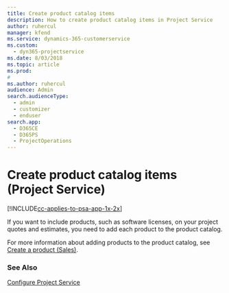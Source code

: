 ```yaml
---
title: Create product catalog items
description: How to create product catalog items in Project Service
author: ruhercul
manager: kfend
ms.service: dynamics-365-customerservice
ms.custom: 
  - dyn365-projectservice
ms.date: 8/03/2018
ms.topic: article
ms.prod: 
#
ms.author: ruhercul
audience: Admin
search.audienceType: 
  - admin
  - customizer
  - enduser
search.app: 
  - D365CE
  - D365PS
  - ProjectOperations
---
```

# Create product catalog items (Project Service)

[!INCLUDE[cc-applies-to-psa-app-1x-2x](../includes/cc-applies-to-psa-app-1x-2x.md)]

If you want to include products, such as software licenses, on your project quotes and estimates, you need to add each product to the product catalog.  
  
 For more information about adding products to the product catalog, see [Create a product (Sales)](../sales-enterprise/create-product-sales.md).  
  
### See Also  
 [Configure Project Service](../psa/configure.md)
